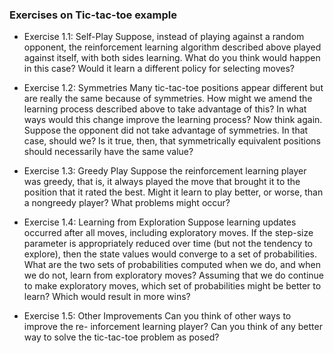 ### Exercises on Tic-tac-toe example

- Exercise 1.1: Self-Play Suppose, instead of playing against a random opponent, the
reinforcement learning algorithm described above played against itself, with both sides
learning. What do you think would happen in this case? Would it learn a different policy
for selecting moves?

- Exercise 1.2: Symmetries Many tic-tac-toe positions appear different but are really
the same because of symmetries. How might we amend the learning process described
above to take advantage of this? In what ways would this change improve the learning
process? Now think again. Suppose the opponent did not take advantage of symmetries.
In that case, should we? Is it true, then, that symmetrically equivalent positions should
necessarily have the same value?

- Exercise 1.3: Greedy Play Suppose the reinforcement learning player was greedy, that
is, it always played the move that brought it to the position that it rated the best. Might
it learn to play better, or worse, than a nongreedy player? What problems might occur?

- Exercise 1.4: Learning from Exploration Suppose learning updates occurred after all
moves, including exploratory moves. If the step-size parameter is appropriately reduced
over time (but not the tendency to explore), then the state values would converge to a
set of probabilities. What are the two sets of probabilities computed when we do, and
when we do not, learn from exploratory moves? Assuming that we do continue to make
exploratory moves, which set of probabilities might be better to learn? Which would
result in more wins?

- Exercise 1.5: Other Improvements Can you think of other ways to improve the re-
inforcement learning player? Can you think of any better way to solve the tic-tac-toe
problem as posed?
